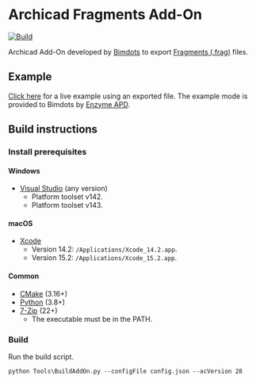 # Archicad Fragments Add-On

[![Build](https://github.com/bimdots-dev/FragmentsArchicadAddOn/actions/workflows/build.yml/badge.svg)](https://github.com/bimdots-dev/FragmentsArchicadAddOn/actions/workflows/build.yml)

Archicad Add-On developed by [Bimdots](https://www.bimdots.com) to export [Fragments (.frag)](https://github.com/ThatOpen/engine_fragment) files.

## Example

[Click here](https://bimdots-dev.github.io/FragmentsArchicadExample) for a live example using an exported file. The example mode is provided to Bimdots by [Enzyme APD](https://www.weareenzyme.com).

## Build instructions

### Install prerequisites

#### Windows

- [Visual Studio](https://visualstudio.microsoft.com/downloads) (any version)
  - Platform toolset v142.
  - Platform toolset v143.

#### macOS

- [Xcode](https://developer.apple.com/xcode/)
  - Version 14.2: `/Applications/Xcode_14.2.app`.
  - Version 15.2: `/Applications/Xcode_15.2.app`.

#### Common

- [CMake](https://cmake.org) (3.16+)
- [Python](https://www.python.org) (3.8+)
- [7-Zip](https://www.7-zip.org) (22+)
  - The executable must be in the PATH.

### Build

Run the build script.

```
python Tools\BuildAddOn.py --configFile config.json --acVersion 28
```
